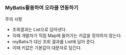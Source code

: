 ### MyBatis활용하여 오라클 연동하기
주의 사항
- 조회결과는 List<Map>으로 담아낸다.
- 이때 개발자가 직접 Map에 들어가는 키값을 정의하지 않는다.
- myBatis가 대신 조회 결과를 List<Map>에 담아 준다.
- 이때 키값은 기본값이 대문자로 담긴다.